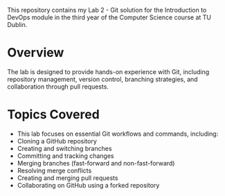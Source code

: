 This repository contains my Lab 2 - Git solution for the Introduction to DevOps module in the third year of the Computer Science course at TU Dublin.

# Overview

The lab is designed to provide hands-on experience with Git, including repository management, version control, branching strategies, and collaboration through pull requests.

# Topics Covered  

- This lab focuses on essential Git workflows and commands, including:
- Cloning a GitHub repository
- Creating and switching branches
- Committing and tracking changes
- Merging branches (fast-forward and non-fast-forward)
- Resolving merge conflicts
- Creating and merging pull requests
- Collaborating on GitHub using a forked repository
